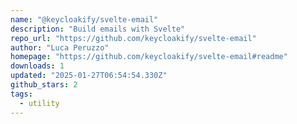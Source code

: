 ```yaml
---
name: "@keycloakify/svelte-email"
description: "Build emails with Svelte"
repo_url: "https://github.com/keycloakify/svelte-email"
author: "Luca Peruzzo"
homepage: "https://github.com/keycloakify/svelte-email#readme"
downloads: 1
updated: "2025-01-27T06:54:54.330Z"
github_stars: 2
tags: 
  - utility
---
```

